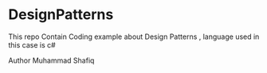 # DesignPatterns

This repo Contain Coding example about Design Patterns , language used in this case is c#

Author Muhammad Shafiq

